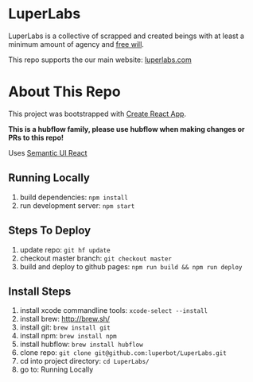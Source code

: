 LuperLabs
=========

LuperLabs is a collective of scrapped and created beings with at least a minimum amount of agency and [free will](https://en.wikipedia.org/wiki/Free_will).

This repo supports the our main website: [luperlabs.com](http://luperlabs.com/)

# About This Repo

This project was bootstrapped with [Create React App](https://github.com/facebookincubator/create-react-app).

**This is a hubflow family, please use hubflow when making changes or PRs to this repo!**

Uses [Semantic UI React](https://react.semantic-ui.com/introduction)

## Running Locally

1. build dependencies: `npm install`
1. run development server: `npm start`

## Steps To Deploy

1. update repo: `git hf update`
1. checkout master branch: `git checkout master`
1. build and deploy to github pages: `npm run build && npm run deploy`

## Install Steps

1. install xcode commandline tools: `xcode-select --install`
1. install brew: http://brew.sh/
1. install git: `brew install git`
1. install npm: `brew install npm`
1. install hubflow: `brew install hubflow`
1. clone repo: `git clone git@github.com:luperbot/LuperLabs.git`
1. cd into project directory: `cd LuperLabs/`
1. go to: Running Locally
